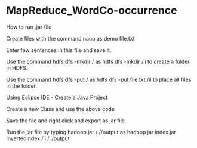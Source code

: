 # MapReduce_WordCo-occurrence
How to run .jar file

Create files with the command nano <file name> as demo file.txt

Enter few sentences in this file and save it.

Use the command hdfs dfs -mkdir /<folder name> as hdfs dfs -mkdir /ii to create a folder in HDFS.

Use the command hdfs dfs -put <file name> /<folder name> as hdfs dfs -put file.txt /ii to place all files in the folder.

Using Eclipse IDE - Create a Java Project

Create a new Class and use the above code

Save the file and right click and export as jar file

Run the.jar file by typing hadoop jar <jar file> <class> /<folder name> /<folder name>/output as hadoop jar index.jar InvertedIndex /ii /ii/output
